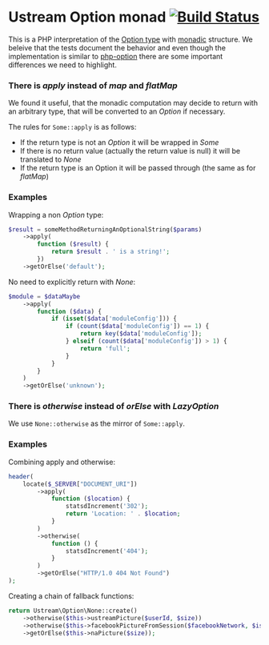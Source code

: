 # Ustream Option monad [![Build Status](https://travis-ci.org/ustream/option.png?branch=master)](http://travis-ci.org/ustream/option)

This is a PHP interpretation of the [Option type](http://en.wikipedia.org/wiki/Option_type) with [monadic](http://en.wikipedia.org/wiki/Monads_in_functional_programming) structure.
We beleive that the tests document the behavior and even though the implementation is similar to [php-option](https://github.com/schmittjoh/php-option) there are some important differences we need to highlight.

### There is _apply_ instead of _map_ and _flatMap_

We found it useful, that the monadic computation may decide to return with an arbitrary type, that will be converted to an _Option_ if necessary.

The rules for `Some::apply` is as follows:

* If the return type is not an _Option_ it will be wrapped in _Some_
* If there is no return value (actually the return value is null) it will be translated to _None_
* If the return type is an Option it will be passed through (the same as for _flatMap_)

### Examples

Wrapping a non _Option_ type:
```php
$result = someMethodReturningAnOptionalString($params)
	->apply(
		function ($result) {
			return $result . ' is a string!';
		})
	->getOrElse('default');
```

No need to explicitly return with _None_:
```php
$module = $dataMaybe
    ->apply(
		function ($data) {
			if (isset($data['moduleConfig'])) {
				if (count($data['moduleConfig']) == 1) {
					return key($data['moduleConfig']);
				} elseif (count($data['moduleConfig']) > 1) {
					return 'full';
				}
			}
		}
	)
	->getOrElse('unknown');
```

### There is _otherwise_ instead of _orElse_ with _LazyOption_

We use `None::otherwise` as the mirror of `Some::apply`. 

### Examples

Combining apply and otherwise:
```php
header(
    locate($_SERVER["DOCUMENT_URI"])
		->apply(
			function ($location) {
				statsdIncrement('302');
				return 'Location: ' . $location;
			}
		)
		->otherwise(
			function () {
				statsdIncrement('404');
			}
		)
		->getOrElse("HTTP/1.0 404 Not Found")
);
```

Creating a chain of fallback functions:

```php
return Ustream\Option\None::create()
    ->otherwise($this->ustreamPicture($userId, $size))
	->otherwise($this->facebookPictureFromSession($facebookNetwork, $isSecureAccess))
	->getOrElse($this->naPicture($size));
```